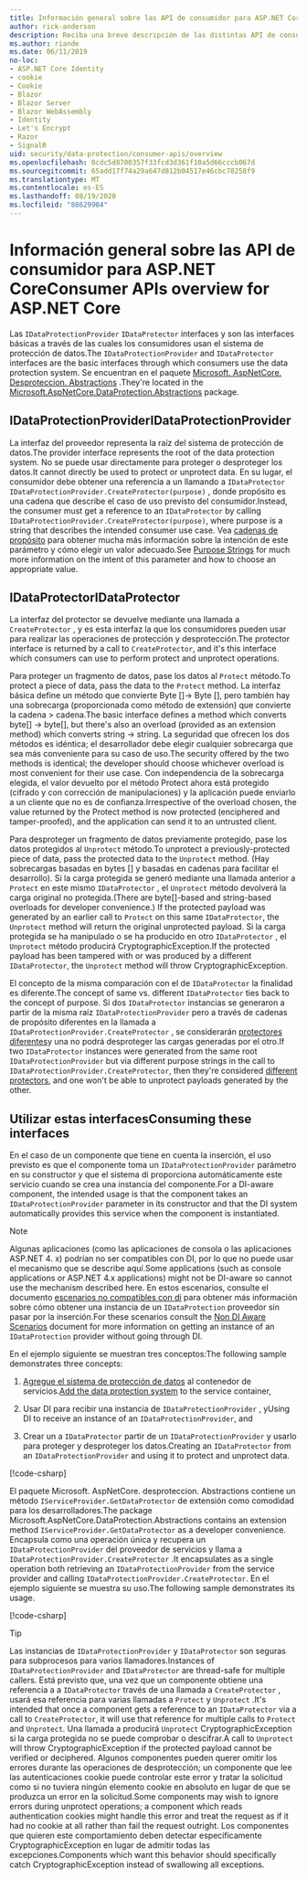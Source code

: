 ```yaml
---
title: Información general sobre las API de consumidor para ASP.NET Core
author: rick-anderson
description: Reciba una breve descripción de las distintas API de consumidor disponibles en la ASP.NET Core biblioteca de protección de datos.
ms.author: riande
ms.date: 06/11/2019
no-loc:
- ASP.NET Core Identity
- cookie
- Cookie
- Blazor
- Blazor Server
- Blazor WebAssembly
- Identity
- Let's Encrypt
- Razor
- SignalR
uid: security/data-protection/consumer-apis/overview
ms.openlocfilehash: 0cdc5d8700357f33fcd3d361f10a5d66cccb067d
ms.sourcegitcommit: 65add17f74a29a647d812b04517e46cbc78258f9
ms.translationtype: MT
ms.contentlocale: es-ES
ms.lasthandoff: 08/19/2020
ms.locfileid: "88629904"
---
```

# <a name="consumer-apis-overview-for-aspnet-core"></a><span data-ttu-id="1eb49-103">Información general sobre las API de consumidor para ASP.NET Core</span><span class="sxs-lookup"><span data-stu-id="1eb49-103">Consumer APIs overview for ASP.NET Core</span></span>

<span data-ttu-id="1eb49-104">Las `IDataProtectionProvider` `IDataProtector` interfaces y son las interfaces básicas a través de las cuales los consumidores usan el sistema de protección de datos.</span><span class="sxs-lookup"><span data-stu-id="1eb49-104">The `IDataProtectionProvider` and `IDataProtector` interfaces are the basic interfaces through which consumers use the data protection system.</span></span> <span data-ttu-id="1eb49-105">Se encuentran en el paquete [Microsoft. AspNetCore. Desproteccion. Abstractions](https://www.nuget.org/packages/Microsoft.AspNetCore.DataProtection.Abstractions/) .</span><span class="sxs-lookup"><span data-stu-id="1eb49-105">They're located in the [Microsoft.AspNetCore.DataProtection.Abstractions](https://www.nuget.org/packages/Microsoft.AspNetCore.DataProtection.Abstractions/) package.</span></span>

## <a name="idataprotectionprovider"></a><span data-ttu-id="1eb49-106">IDataProtectionProvider</span><span class="sxs-lookup"><span data-stu-id="1eb49-106">IDataProtectionProvider</span></span>

<span data-ttu-id="1eb49-107">La interfaz del proveedor representa la raíz del sistema de protección de datos.</span><span class="sxs-lookup"><span data-stu-id="1eb49-107">The provider interface represents the root of the data protection system.</span></span> <span data-ttu-id="1eb49-108">No se puede usar directamente para proteger o desproteger los datos.</span><span class="sxs-lookup"><span data-stu-id="1eb49-108">It cannot directly be used to protect or unprotect data.</span></span> <span data-ttu-id="1eb49-109">En su lugar, el consumidor debe obtener una referencia a un llamando a `IDataProtector` `IDataProtectionProvider.CreateProtector(purpose)` , donde propósito es una cadena que describe el caso de uso previsto del consumidor.</span><span class="sxs-lookup"><span data-stu-id="1eb49-109">Instead, the consumer must get a reference to an `IDataProtector` by calling `IDataProtectionProvider.CreateProtector(purpose)`, where purpose is a string that describes the intended consumer use case.</span></span> <span data-ttu-id="1eb49-110">Vea [cadenas de propósito](xref:security/data-protection/consumer-apis/purpose-strings) para obtener mucha más información sobre la intención de este parámetro y cómo elegir un valor adecuado.</span><span class="sxs-lookup"><span data-stu-id="1eb49-110">See [Purpose Strings](xref:security/data-protection/consumer-apis/purpose-strings) for much more information on the intent of this parameter and how to choose an appropriate value.</span></span>

## <a name="idataprotector"></a><span data-ttu-id="1eb49-111">IDataProtector</span><span class="sxs-lookup"><span data-stu-id="1eb49-111">IDataProtector</span></span>

<span data-ttu-id="1eb49-112">La interfaz del protector se devuelve mediante una llamada a `CreateProtector` , y es esta interfaz la que los consumidores pueden usar para realizar las operaciones de protección y desprotección.</span><span class="sxs-lookup"><span data-stu-id="1eb49-112">The protector interface is returned by a call to `CreateProtector`, and it's this interface which consumers can use to perform protect and unprotect operations.</span></span>

<span data-ttu-id="1eb49-113">Para proteger un fragmento de datos, pase los datos al `Protect` método.</span><span class="sxs-lookup"><span data-stu-id="1eb49-113">To protect a piece of data, pass the data to the `Protect` method.</span></span> <span data-ttu-id="1eb49-114">La interfaz básica define un método que convierte Byte []-> Byte [], pero también hay una sobrecarga (proporcionada como método de extensión) que convierte la cadena > cadena.</span><span class="sxs-lookup"><span data-stu-id="1eb49-114">The basic interface defines a method which converts byte[] -> byte[], but there's also an overload (provided as an extension method) which converts string -> string.</span></span> <span data-ttu-id="1eb49-115">La seguridad que ofrecen los dos métodos es idéntica; el desarrollador debe elegir cualquier sobrecarga que sea más conveniente para su caso de uso.</span><span class="sxs-lookup"><span data-stu-id="1eb49-115">The security offered by the two methods is identical; the developer should choose whichever overload is most convenient for their use case.</span></span> <span data-ttu-id="1eb49-116">Con independencia de la sobrecarga elegida, el valor devuelto por el método Protect ahora está protegido (cifrado y con corrección de manipulaciones) y la aplicación puede enviarlo a un cliente que no es de confianza.</span><span class="sxs-lookup"><span data-stu-id="1eb49-116">Irrespective of the overload chosen, the value returned by the Protect method is now protected (enciphered and tamper-proofed), and the application can send it to an untrusted client.</span></span>

<span data-ttu-id="1eb49-117">Para desproteger un fragmento de datos previamente protegido, pase los datos protegidos al `Unprotect` método.</span><span class="sxs-lookup"><span data-stu-id="1eb49-117">To unprotect a previously-protected piece of data, pass the protected data to the `Unprotect` method.</span></span> <span data-ttu-id="1eb49-118">(Hay sobrecargas basadas en bytes [] y basadas en cadenas para facilitar el desarrollo). Si la carga protegida se generó mediante una llamada anterior a `Protect` en este mismo `IDataProtector` , el `Unprotect` método devolverá la carga original no protegida.</span><span class="sxs-lookup"><span data-stu-id="1eb49-118">(There are byte[]-based and string-based overloads for developer convenience.) If the protected payload was generated by an earlier call to `Protect` on this same `IDataProtector`, the `Unprotect` method will return the original unprotected payload.</span></span> <span data-ttu-id="1eb49-119">Si la carga protegida se ha manipulado o se ha producido en otro `IDataProtector` , el `Unprotect` método producirá CryptographicException.</span><span class="sxs-lookup"><span data-stu-id="1eb49-119">If the protected payload has been tampered with or was produced by a different `IDataProtector`, the `Unprotect` method will throw CryptographicException.</span></span>

<span data-ttu-id="1eb49-120">El concepto de la misma comparación con el de `IDataProtector` la finalidad es diferente.</span><span class="sxs-lookup"><span data-stu-id="1eb49-120">The concept of same vs. different `IDataProtector` ties back to the concept of purpose.</span></span> <span data-ttu-id="1eb49-121">Si dos `IDataProtector` instancias se generaron a partir de la misma raíz `IDataProtectionProvider` pero a través de cadenas de propósito diferentes en la llamada a `IDataProtectionProvider.CreateProtector` , se considerarán [protectores diferentes](xref:security/data-protection/consumer-apis/purpose-strings)y una no podrá desproteger las cargas generadas por el otro.</span><span class="sxs-lookup"><span data-stu-id="1eb49-121">If two `IDataProtector` instances were generated from the same root `IDataProtectionProvider` but via different purpose strings in the call to `IDataProtectionProvider.CreateProtector`, then they're considered [different protectors](xref:security/data-protection/consumer-apis/purpose-strings), and one won't be able to unprotect payloads generated by the other.</span></span>

## <a name="consuming-these-interfaces"></a><span data-ttu-id="1eb49-122">Utilizar estas interfaces</span><span class="sxs-lookup"><span data-stu-id="1eb49-122">Consuming these interfaces</span></span>

<span data-ttu-id="1eb49-123">En el caso de un componente que tiene en cuenta la inserción, el uso previsto es que el componente toma un `IDataProtectionProvider` parámetro en su constructor y que el sistema di proporciona automáticamente este servicio cuando se crea una instancia del componente.</span><span class="sxs-lookup"><span data-stu-id="1eb49-123">For a DI-aware component, the intended usage is that the component takes an `IDataProtectionProvider` parameter in its constructor and that the DI system automatically provides this service when the component is instantiated.</span></span>

> [!NOTE]
> <span data-ttu-id="1eb49-124">Algunas aplicaciones (como las aplicaciones de consola o las aplicaciones ASP.NET 4. x) podrían no ser compatibles con DI, por lo que no puede usar el mecanismo que se describe aquí.</span><span class="sxs-lookup"><span data-stu-id="1eb49-124">Some applications (such as console applications or ASP.NET 4.x applications) might not be DI-aware so cannot use the mechanism described here.</span></span> <span data-ttu-id="1eb49-125">En estos escenarios, consulte el documento [escenarios no compatibles con di](xref:security/data-protection/configuration/non-di-scenarios) para obtener más información sobre cómo obtener una instancia de un `IDataProtection` proveedor sin pasar por la inserción.</span><span class="sxs-lookup"><span data-stu-id="1eb49-125">For these scenarios consult the [Non DI Aware Scenarios](xref:security/data-protection/configuration/non-di-scenarios) document for more information on getting an instance of an `IDataProtection` provider without going through DI.</span></span>

<span data-ttu-id="1eb49-126">En el ejemplo siguiente se muestran tres conceptos:</span><span class="sxs-lookup"><span data-stu-id="1eb49-126">The following sample demonstrates three concepts:</span></span>

1. <span data-ttu-id="1eb49-127">[Agregue el sistema de protección de datos](xref:security/data-protection/configuration/overview) al contenedor de servicios.</span><span class="sxs-lookup"><span data-stu-id="1eb49-127">[Add the data protection system](xref:security/data-protection/configuration/overview) to the service container,</span></span>

2. <span data-ttu-id="1eb49-128">Usar DI para recibir una instancia de `IDataProtectionProvider` , y</span><span class="sxs-lookup"><span data-stu-id="1eb49-128">Using DI to receive an instance of an `IDataProtectionProvider`, and</span></span>

3. <span data-ttu-id="1eb49-129">Crear un a `IDataProtector` partir de un `IDataProtectionProvider` y usarlo para proteger y desproteger los datos.</span><span class="sxs-lookup"><span data-stu-id="1eb49-129">Creating an `IDataProtector` from an `IDataProtectionProvider` and using it to protect and unprotect data.</span></span>

[!code-csharp[](../using-data-protection/samples/protectunprotect.cs?highlight=26,34,35,36,37,38,39,40)]

<span data-ttu-id="1eb49-130">El paquete Microsoft. AspNetCore. desproteccion. Abstractions contiene un método `IServiceProvider.GetDataProtector` de extensión como comodidad para los desarrolladores.</span><span class="sxs-lookup"><span data-stu-id="1eb49-130">The package Microsoft.AspNetCore.DataProtection.Abstractions contains an extension method `IServiceProvider.GetDataProtector` as a developer convenience.</span></span> <span data-ttu-id="1eb49-131">Encapsula como una operación única y recupera un `IDataProtectionProvider` del proveedor de servicios y llama a `IDataProtectionProvider.CreateProtector` .</span><span class="sxs-lookup"><span data-stu-id="1eb49-131">It encapsulates as a single operation both retrieving an `IDataProtectionProvider` from the service provider and calling `IDataProtectionProvider.CreateProtector`.</span></span> <span data-ttu-id="1eb49-132">En el ejemplo siguiente se muestra su uso.</span><span class="sxs-lookup"><span data-stu-id="1eb49-132">The following sample demonstrates its usage.</span></span>

[!code-csharp[](./overview/samples/getdataprotector.cs?highlight=15)]

>[!TIP]
> <span data-ttu-id="1eb49-133">Las instancias de `IDataProtectionProvider` y `IDataProtector` son seguras para subprocesos para varios llamadores.</span><span class="sxs-lookup"><span data-stu-id="1eb49-133">Instances of `IDataProtectionProvider` and `IDataProtector` are thread-safe for multiple callers.</span></span> <span data-ttu-id="1eb49-134">Está previsto que, una vez que un componente obtiene una referencia a a `IDataProtector` través de una llamada a `CreateProtector` , usará esa referencia para varias llamadas a `Protect` y `Unprotect` .</span><span class="sxs-lookup"><span data-stu-id="1eb49-134">It's intended that once a component gets a reference to an `IDataProtector` via a call to `CreateProtector`, it will use that reference for multiple calls to `Protect` and `Unprotect`.</span></span> <span data-ttu-id="1eb49-135">Una llamada a producirá `Unprotect` CryptographicException si la carga protegida no se puede comprobar o descifrar.</span><span class="sxs-lookup"><span data-stu-id="1eb49-135">A call to `Unprotect` will throw CryptographicException if the protected payload cannot be verified or deciphered.</span></span> <span data-ttu-id="1eb49-136">Algunos componentes pueden querer omitir los errores durante las operaciones de desprotección; un componente que lee las autenticaciones cookie puede controlar este error y tratar la solicitud como si no tuviera ningún elemento cookie en absoluto en lugar de que se produzca un error en la solicitud.</span><span class="sxs-lookup"><span data-stu-id="1eb49-136">Some components may wish to ignore errors during unprotect operations; a component which reads authentication cookies might handle this error and treat the request as if it had no cookie at all rather than fail the request outright.</span></span> <span data-ttu-id="1eb49-137">Los componentes que quieren este comportamiento deben detectar específicamente CryptographicException en lugar de admitir todas las excepciones.</span><span class="sxs-lookup"><span data-stu-id="1eb49-137">Components which want this behavior should specifically catch CryptographicException instead of swallowing all exceptions.</span></span>
